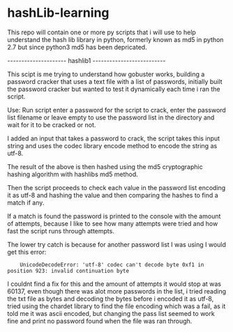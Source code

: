 # hashLib-learning
This repo will contain one or more py scripts that i will use to help understand the hash lib library in python, formerly known as md5 in python 2.7 but since python3 md5 has been depricated.


--------------------- hashlib1 --------------------------

This scipt is me trying to understand how gobuster works, building a password cracker that uses a text file with a list of passwords, initially built the password cracker but wanted to test it dynamically each time i ran the script. 

Use: Run script enter a password for the script to crack, enter the password list filename or leave empty to use the password list in the directory and wait for it to be cracked or not.

I added an input that takes a password to crack, the script takes this input string and uses the codec library encode method to encode the string as utf-8.

The result of the above is then hashed using the md5 cryptographic hashing algorithm with hashlibs md5 method.

Then the script proceeds to check each value in the password list encoding it as utf-8 and hashing the value and then comparing the hashes to find a match if any.

If a match is found the password is printed to the console with the amount of attempts, because I like to see how many attempts were tried and how fast the script runs through attempts.

The lower try catch is because for another password list I was using I would get this error:

        UnicodeDecodeError: 'utf-8' codec can't decode byte 0xf1 in position 923: invalid continuation byte

I couldnt find a fix for this and the amount of attempts it would stop at was 60137, even though there was alot more passwords in the list, i tried reading the txt file as bytes and decoding the bytes before i encoded it as utf-8, tried using the chardet library to find the file encoding which was a fail, as it told me it was ascii encoded, but changing the pass list seemed to work fine and print no password found when the file was ran through.
    

